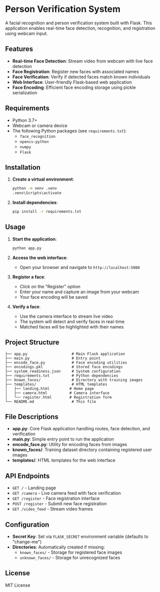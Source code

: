 # Person Verification System

A facial recognition and person verification system built with Flask. This application enables real-time face detection, recognition, and registration using webcam input.

## Features

- **Real-time Face Detection**: Stream video from webcam with live face detection
- **Face Registration**: Register new faces with associated names
- **Face Verification**: Verify if detected faces match known individuals
- **Web Interface**: User-friendly Flask-based web application
- **Face Encoding**: Efficient face encoding storage using pickle serialization

## Requirements

- Python 3.7+
- Webcam or camera device
- The following Python packages (see `requirements.txt`):
  - `face_recognition`
  - `opencv-python`
  - `numpy`
  - `Flask`

## Installation

1. **Create a virtual environment**:
   ```bash
   python -m venv .venv
   .venv\Scripts\activate
   ```

2. **Install dependencies**:
   ```bash
   pip install -r requirements.txt
   ```

## Usage

1. **Start the application**:
   ```bash
   python app.py
   ```

2. **Access the web interface**:
   - Open your browser and navigate to `http://localhost:5000`

3. **Register a face**:
   - Click on the "Register" option
   - Enter your name and capture an image from your webcam
   - Your face encoding will be saved

4. **Verify a face**:
   - Use the camera interface to stream live video
   - The system will detect and verify faces in real-time
   - Matched faces will be highlighted with their names

## Project Structure

```
├── app.py                    # Main Flask application
├── main.py                   # Entry point
├── encode_face.py            # Face encoding utilities
├── encodings.pkl             # Stored face encodings
├── system_readiness.json     # System configuration
├── requirements.txt          # Python dependencies
├── known_faces/              # Directory with training images
├── templates/                # HTML templates
│   ├── landing.html         # Home page
│   ├── camera.html          # Camera interface
│   └── register.html        # Registration form
└── README.md                 # This file
```

## File Descriptions

- **app.py**: Core Flask application handling routes, face detection, and verification
- **main.py**: Simple entry point to run the application
- **encode_face.py**: Utility for encoding faces from images
- **known_faces/**: Training dataset directory containing registered user images
- **templates/**: HTML templates for the web interface

## API Endpoints

- `GET /` - Landing page
- `GET /camera` - Live camera feed with face verification
- `GET /register` - Face registration interface
- `POST /register` - Submit new face registration
- `GET /video_feed` - Stream video frames

## Configuration

- **Secret Key**: Set via `FLASK_SECRET` environment variable (defaults to "change-me")
- **Directories**: Automatically created if missing:
  - `known_faces/` - Storage for registered face images
  - `unknown_faces/` - Storage for unrecognized faces

## License

MIT License
